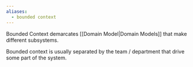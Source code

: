 ```yaml
---
aliases:
  - bounded context
---
```

Bounded Context demarcates [[Domain Model|Domain Models]] that make different subsystems.

Bounded context is usually separated by the team / department that drive some part of the system.
